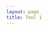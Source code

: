 ```yaml
---
layout: page
title: Tool 1
---
```


<div id="tool1-container"></div>
<script src="/assets/js/tool1.js"></script>